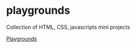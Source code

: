 # playgrounds

Collection of HTML, CSS, javascripts mini projects

[Playgrounds](https://keyvisions.github.io/playgrounds/index.html)


